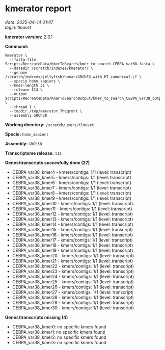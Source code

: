 # kmerator report
*date: 2025-04-14 01:47*  
*login: tlouvet*

**kmerator version:** 2.3.1

**Command:**

```
kmerator \
  --fasta-file Scripts/RecreateData/KmerToSearch/kmer_to_search_CEBPA_var38.fasta \
  --datadir /scratch/indexes/kmerator/ \
  --genome /scratch/indexes/jellyfish/human/GRCh38_with_MT_canonical.jf \
  --specie homo_sapiens \
  --kmer-length 31 \
  --release 113 \
  --output Scripts/RecreateData/KmerToSearchOutput/kmer_to_search_CEBPA_var38_output \
  --thread 1 \
  --tmpdir /tmp/kmerator_7hqqrmht \
  --assembly GRCh38
```

**Working directory:** `/scratch/users/tlouvet`

**Specie:** `homo_sapiens`

**Assembly:** `GRCh38`

**Transcriptome release:** `113`

**Genes/transcripts succesfully done (27)**

- CEBPA_var38_kmer4 - kmers/contigs: 1/1 (level: transcript)
- CEBPA_var38_kmer5 - kmers/contigs: 1/1 (level: transcript)
- CEBPA_var38_kmer6 - kmers/contigs: 1/1 (level: transcript)
- CEBPA_var38_kmer7 - kmers/contigs: 1/1 (level: transcript)
- CEBPA_var38_kmer8 - kmers/contigs: 1/1 (level: transcript)
- CEBPA_var38_kmer9 - kmers/contigs: 1/1 (level: transcript)
- CEBPA_var38_kmer10 - kmers/contigs: 1/1 (level: transcript)
- CEBPA_var38_kmer11 - kmers/contigs: 1/1 (level: transcript)
- CEBPA_var38_kmer12 - kmers/contigs: 1/1 (level: transcript)
- CEBPA_var38_kmer13 - kmers/contigs: 1/1 (level: transcript)
- CEBPA_var38_kmer14 - kmers/contigs: 1/1 (level: transcript)
- CEBPA_var38_kmer15 - kmers/contigs: 1/1 (level: transcript)
- CEBPA_var38_kmer16 - kmers/contigs: 1/1 (level: transcript)
- CEBPA_var38_kmer17 - kmers/contigs: 1/1 (level: transcript)
- CEBPA_var38_kmer18 - kmers/contigs: 1/1 (level: transcript)
- CEBPA_var38_kmer19 - kmers/contigs: 1/1 (level: transcript)
- CEBPA_var38_kmer20 - kmers/contigs: 1/1 (level: transcript)
- CEBPA_var38_kmer21 - kmers/contigs: 1/1 (level: transcript)
- CEBPA_var38_kmer22 - kmers/contigs: 1/1 (level: transcript)
- CEBPA_var38_kmer23 - kmers/contigs: 1/1 (level: transcript)
- CEBPA_var38_kmer24 - kmers/contigs: 1/1 (level: transcript)
- CEBPA_var38_kmer25 - kmers/contigs: 1/1 (level: transcript)
- CEBPA_var38_kmer26 - kmers/contigs: 1/1 (level: transcript)
- CEBPA_var38_kmer27 - kmers/contigs: 1/1 (level: transcript)
- CEBPA_var38_kmer28 - kmers/contigs: 1/1 (level: transcript)
- CEBPA_var38_kmer29 - kmers/contigs: 1/1 (level: transcript)
- CEBPA_var38_kmer30 - kmers/contigs: 1/1 (level: transcript)


**Genes/transcripts missing (4)**

- CEBPA_var38_kmer0: no specific kmers found
- CEBPA_var38_kmer1: no specific kmers found
- CEBPA_var38_kmer2: no specific kmers found
- CEBPA_var38_kmer3: no specific kmers found
